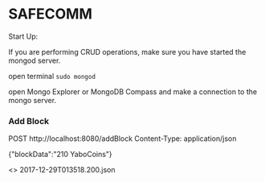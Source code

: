 # SAFECOMM

Start Up:

If you are performing CRUD operations, make sure you have started the mongod server.

open terminal
`sudo mongod`

open Mongo Explorer or MongoDB Compass and make a connection to the mongo server.

### Add Block
POST http://localhost:8080/addBlock
Content-Type: application/json

{"blockData":"210 YaboCoins"}

<> 2017-12-29T013518.200.json

###
